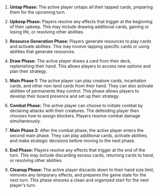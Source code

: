 1. **Untap Phase:** 
   The active player untaps all their tapped cards, preparing them for the upcoming turn.
    
2. **Upkeep Phase:** 
   Players resolve any effects that trigger at the beginning of their upkeep. This may include drawing additional cards, gaining or losing life, or resolving other abilities.
    
3. **Resource Generation Phase:** 
   Players generate resources to play cards and activate abilities. This may involve tapping specific cards or using abilities that generate resources.
    
4. **Draw Phase:** 
   The active player draws a card from their deck, replenishing their hand. This allows players to access new options and plan their strategy.
    
5. **Main Phase 1:** 
   The active player can play creature cards, incantation cards, and other non-land cards from their hand. They can also activate abilities of permanents they control. This phase allows players to develop their board presence and set up their strategy.
    
6. **Combat Phase:** 
   The active player can choose to initiate combat by declaring attacks with their creatures. The defending player then chooses how to assign blockers. Players resolve combat damage simultaneously.
    
7. **Main Phase 2:** 
   After the combat phase, the active player enters the second main phase. They can play additional cards, activate abilities, and make strategic decisions before moving to the next phase.
    
8. **End Phase:** 
   Players resolve any effects that trigger at the end of the turn. This may include discarding excess cards, returning cards to hand, or resolving other abilities.
    
9. **Cleanup Phase:** 
   The active player discards down to their hand size limit, removes any temporary effects, and prepares the game state for the next turn. This phase ensures a clean and organized start for the next player's turn.